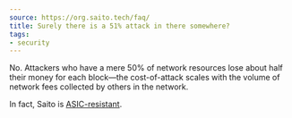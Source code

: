 ```yaml
---
source: https://org.saito.tech/faq/
title: Surely there is a 51% attack in there somewhere?
tags:
- security
---
```


No. Attackers who have a mere 50% of network resources lose about half their money for each block—the cost-of-attack scales with the volume of network fees collected by others in the network.

In fact, Saito is [ASIC-resistant](https://medium.com/4svio/saito-303a7884ef18).
